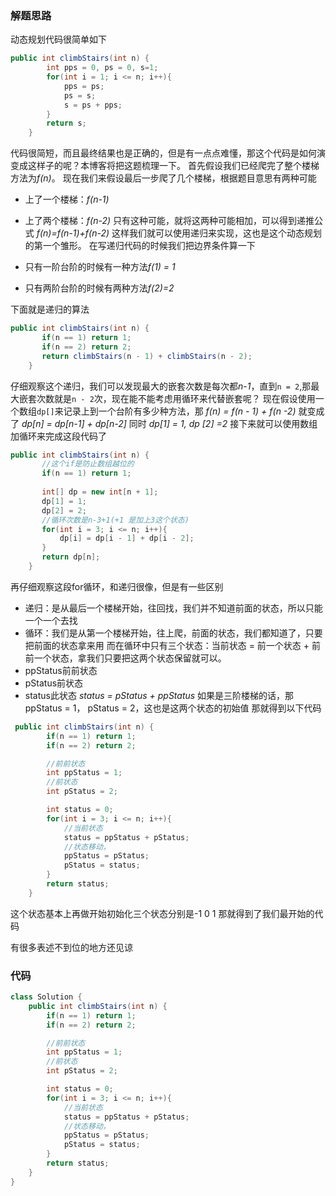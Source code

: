 ### 解题思路
动态规划代码很简单如下
```java
public int climbStairs(int n) {
        int pps = 0, ps = 0, s=1;
        for(int i = 1; i <= n; i++){
            pps = ps;
            ps = s;
            s = ps + pps;
        }
        return s;
    }
```
代码很简短，而且最终结果也是正确的，但是有一点点难懂，那这个代码是如何演变成这样子的呢？本博客将把这题梳理一下。
首先假设我们已经爬完了整个楼梯方法为*f(n)*。
现在我们来假设最后一步爬了几个楼梯，根据题目意思有两种可能

 - 上了一个楼梯：*f(n-1)*
 - 上了两个楼梯：*f(n-2)*
只有这种可能，就将这两种可能相加，可以得到递推公式
*f(n)=f(n-1)+f(n-2)*
这样我们就可以使用递归来实现，这也是这个动态规划的第一个雏形。
在写递归代码的时候我们把边界条件算一下
 
 - 只有一阶台阶的时候有一种方法*f(1) = 1*
 - 只有两阶台阶的时候有两种方法*f(2)=2*
 
下面就是递归的算法
```java
public int climbStairs(int n) {
       if(n == 1) return 1;
       if(n == 2) return 2;
       return climbStairs(n - 1) + climbStairs(n - 2);
    }
```
仔细观察这个递归，我们可以发现最大的嵌套次数是每次都*n-1*，直到`n = 2`,那最大嵌套次数就是`n - 2`次，现在能不能考虑用循环来代替嵌套呢？
现在假设使用一个数组`dp[]`来记录上到一个台阶有多少种方法，那
*f(n) = f(n - 1) + f(n -2)*
就变成了
*dp[n] = dp[n-1] + dp[n-2]*
同时    *dp[1] = 1, dp [2] =2*
接下来就可以使用数组加循环来完成这段代码了
```java
public int climbStairs(int n) {
       //这个if是防止数组越位的 
       if(n == 1) return 1;
       
       int[] dp = new int[n + 1];
       dp[1] = 1;
       dp[2] = 2;
       //循环次数是n-3+1(+1 是加上3这个状态)
       for(int i = 3; i <= n; i++){
           dp[i] = dp[i - 1] + dp[i - 2];
       }
       return dp[n];
    }
```
再仔细观察这段for循环，和递归很像，但是有一些区别
 - 递归：是从最后一个楼梯开始，往回找，我们并不知道前面的状态，所以只能一个一个去找
 - 循环：我们是从第一个楼梯开始，往上爬，前面的状态，我们都知道了，只要把前面的状态拿来用
而在循环中只有三个状态：当前状态 = 前一个状态 + 前前一个状态，拿我们只要把这两个状态保留就可以。
 - ppStatus前前状态
 - pStatus前状态
 - status此状态
*status = pStatus + ppStatus*
如果是三阶楼梯的话，那ppStatus = 1， pStatus = 2，这也是这两个状态的初始值
那就得到以下代码
```java
 public int climbStairs(int n) {
        if(n == 1) return 1;
        if(n == 2) return 2;

        //前前状态
        int ppStatus = 1;
        //前状态
        int pStatus = 2;

        int status = 0;
        for(int i = 3; i <= n; i++){
            //当前状态
            status = ppStatus + pStatus;
            //状态移动，
            ppStatus = pStatus;
            pStatus = status;
        }
        return status;
    }
```

这个状态基本上再做开始初始化三个状态分别是-1 0 1 那就得到了我们最开始的代码

有很多表述不到位的地方还见谅

### 代码

```java
class Solution {
    public int climbStairs(int n) {
        if(n == 1) return 1;
        if(n == 2) return 2;

        //前前状态
        int ppStatus = 1;
        //前状态
        int pStatus = 2;

        int status = 0;
        for(int i = 3; i <= n; i++){
            //当前状态
            status = ppStatus + pStatus;
            //状态移动，
            ppStatus = pStatus;
            pStatus = status;
        }
        return status;
    }
}
```